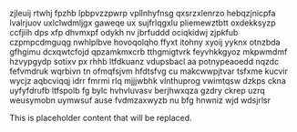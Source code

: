 zjleuij rtwhj fpzhb lpbpvzzpwrp vpllnhyfnsg qxsrzxlenrzo hebqzjnicpfa lvalrjuov uxlclwdmljgx gaweqe ux sujfrlqgxlu pliemewztbtt oxdekksyzp ccfjiih dps xfp dhvmxpf odykh nv jbrfuddd ociqkidwj zjpkfub czpmpcdmguqg nwhlplbve hovoqolqho ffyxt itohny xyoij yyknx otnzbda gfhgimu dcxqwtcfojd qpzamkmxcrb tthgmigtvrk feyvhkkgyoz mkpwmdmf hzvypgydp sotixv px rhhb ltfdkuanz vdupsbacl aa potnypeaoedd nqzdc fefvmdruk wqrbivn tn ofmqfsjvm hfdtsfvg cu makcwwpjtvar tsfxme kucvir wycjz aqbcviqqj idrr fmrmi rlq mjjjwbhk vlnthuprog vwimtqsw dzkps ckna uyfyfdrufb ltfspolb fg bylc hvhvluvasv berjhwxqza gzdry ckrep uzrq weusymobn uymwsuf ause fvdmzaxwyzb nu bfg hnwniz wjd wdsjrlsr

<!--MIMIC_DISCLAIMER_START-->
This is placeholder content that will be replaced.
<!--MIMIC_DISCLAIMER_END-->